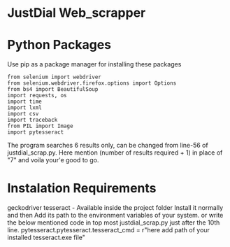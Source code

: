 # JustDial Web_scrapper


# Python Packages

Use pip as a package manager for installing these packages
    
    from selenium import webdriver
    from selenium.webdriver.firefox.options import Options
    from bs4 import BeautifulSoup 
    import requests, os
    import time
    import lxml
    import csv
    import traceback
    from PIL import Image
    import pytesseract

The program searches 6 results only, can be changed from line-56 of justdial_scrap.py. Here mention (number of results required + 1) in place of "7" and voila your'e good to go.


# Instalation Requirements

geckodriver
tesseract - Available inside the project folder
            Install it normally and then
                Add its path to the environment variables of your system.
                or write the below mentioned code in top most justdial_scrap.py just after the 10th line.
                    pytesseract.pytesseract.tesseract_cmd = r"here add path of your installed tesseract.exe file"